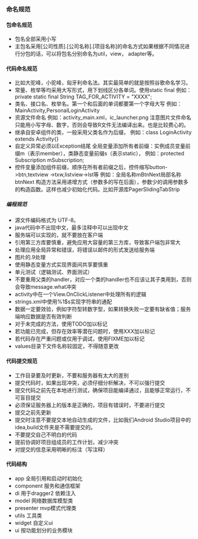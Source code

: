 ### 命名规范
#### 包命名规范
* 包名全部采用小写
* 主包名采用[公司性质].[公司名称].[项目名称]的命名方式如果根据不同情况进行分包的话，可以将包名分别命名为util，view， adapter等。
#### 代码命名规范
* 比如大驼峰，小驼峰，匈牙利命名法。其实最简单的就是按照谷歌命名学习。
* 常量、枚举等均采用大写形式，用下划线区分各单词。使用static final
例如：private static final String TAG_FOR_ACTIVITY = "XXXX";
* 类名、接口名、枚举名。第一个和后面的单词都要第一个字母大写
例如：MainActivity,PersonalLoginActivity
* 资源文件命名
例如：activity_main.xml，ic_launcher.png
注意图片文件命名只能用小写字母、数字，否则会导致R文件无法编译出来。也是比较费心的。
* 继承自安卓组件的类，一般采用父类名作为后缀，
例如：class LoginActivity extends Activity{}
* 自定义异常必须以Exception结尾
全局变量添加所有者前缀：实例成员变量前缀m（表示member），类静态变量前缀s（表示static），
例如：protected Subscription mSubscription;
* 控件变量添加组件前缀，顺序在所有者前缀之后，控件缩写button->btn,textview ->txw,listview->lst等
例如：全局名称mBtnNext局部名称btnNext
构造方法采用递增方式（参数多的写在后面），参数少的调用参数多的构造函数。这样也减少初始化代码。比如开源库PagerSlidingTabStrip
##### 编程规范
* 源文件编码格式为 UTF-8。
* java代码中不出现中文，最多注释中可以出现中文
* 服务端可以实现的，就不要放在客户端
* 引用第三方库要慎重，避免应用大容量的第三方库，导致客户端包非常大
* 处理应用全局异常和错误，将错误以邮件的形式发送给服务端
* 图片的.9处理
* 使用静态变量方式实现界面间共享要慎重
* 单元测试（逻辑测试、界面测试）
* 不要重用父类的handler，对应一个类的handler也不应该让其子类用到，否则会导致message.what冲突
* activity中在一个View.OnClickListener中处理所有的逻辑
* strings.xml中使用%1$s实现字符串的通配
* 数据一定要效验，例如字符型转数字型，如果转换失败一定要有缺省值；服务端响应数据是否有效判断
* 对于未完成的方法，使用TODO加以标记
* 若功能已完成，但存在效率等潜在问题时，使用XXX加以标记
* 若代码存在严重问题或仅用于调试，使用FIXME加以标记
* values目录下文件名称较固定，不得随意更改
#### 代码提交规范
* 工作目录要及时更新，不要和服务器有太大的差别
* 提交代码时，如果出现冲突，必须仔细分析解决，不可以强行提交
* 提交代码之前先在本地进行测试，确保项目能编译通过，且能够正常运行，不可盲目提交
* 必须保证服务器上的版本是正确的，项目有错误时，不要进行提交
* 提交之前先更新
* 提交时注意不要提交本地自动生成的文件，比如我们Android Studio项目中的 idea,build文件夹是不需要提交的。
* 不要提交自己不明白的代码
* 提前协调好项目组成员的工作计划，减少冲突
* 对提交的信息采用明晰的标注（写注释）
#### 代码结构 
* app 全局引用和启动时初始化
* component 服务和通信框架
* di 用于dragger2 依赖注入
* model 网络数据库模型类
* presenter mvp模式代理类
* utils 工具类
* widget 自定义ui
* ui 按功能划分的业务模块